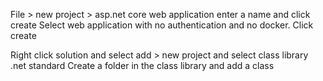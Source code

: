 File > new project > asp.net core web application enter a name and click create
Select web application with no authentication and no docker.  Click create

Right click solution and select add > new project and select class library .net standard
Create a folder in the class library and add a class
